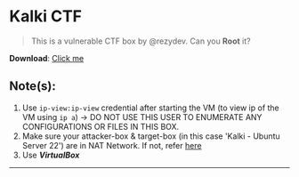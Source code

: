 # Kalki CTF
> This is a vulnerable CTF box by @rezydev. Can you **Root** it?

**Download**: [Click me](https://www.mediafire.com/file/h9kvav1gtcgiwtx/Kalki+-+Ubuntu+Server+22.ova/file)


## Note(s): 
1. Use `ip-view:ip-view` credential after starting the VM (to view ip of the VM using `ip a`) -> DO NOT USE THIS USER TO ENUMERATE ANY CONFIGURATIONS OR FILES IN THIS BOX.
2. Make sure your attacker-box & target-box (in this case 'Kalki - Ubuntu Server 22') are in NAT Network. If not, refer [here](https://www.youtube.com/watch?v=wdAiel6KYCQ)
3. Use ***VirtualBox***
---
